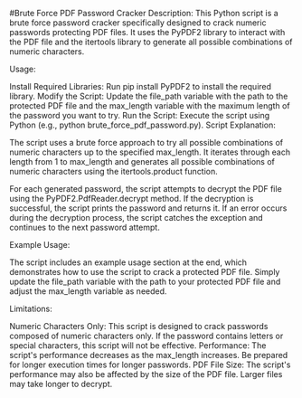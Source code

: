 #Brute Force PDF Password Cracker
Description: This Python script is a brute force password cracker specifically designed to crack numeric passwords protecting PDF files. It uses the PyPDF2 library to interact with the PDF file and the itertools library to generate all possible combinations of numeric characters.

Usage:

Install Required Libraries: Run pip install PyPDF2 to install the required library.
Modify the Script: Update the file_path variable with the path to the protected PDF file and the max_length variable with the maximum length of the password you want to try.
Run the Script: Execute the script using Python (e.g., python brute_force_pdf_password.py).
Script Explanation:

The script uses a brute force approach to try all possible combinations of numeric characters up to the specified max_length. It iterates through each length from 1 to max_length and generates all possible combinations of numeric characters using the itertools.product function.

For each generated password, the script attempts to decrypt the PDF file using the PyPDF2.PdfReader.decrypt method. If the decryption is successful, the script prints the password and returns it. If an error occurs during the decryption process, the script catches the exception and continues to the next password attempt.

Example Usage:

The script includes an example usage section at the end, which demonstrates how to use the script to crack a protected PDF file. Simply update the file_path variable with the path to your protected PDF file and adjust the max_length variable as needed.

Limitations:

Numeric Characters Only: This script is designed to crack passwords composed of numeric characters only. If the password contains letters or special characters, this script will not be effective.
Performance: The script's performance decreases as the max_length increases. Be prepared for longer execution times for longer passwords.
PDF File Size: The script's performance may also be affected by the size of the PDF file. Larger files may take longer to decrypt.
